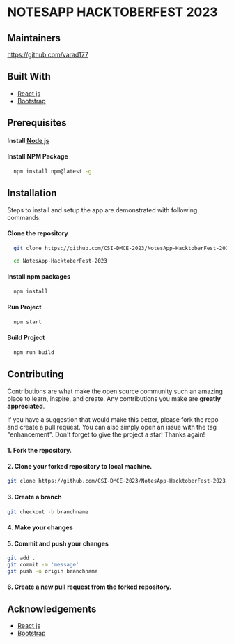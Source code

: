 # NOTESAPP HACKTOBERFEST 2023

## Maintainers

https://github.com/varad177

## Built With

- [React js](https://reactjs.org/)
- [Bootstrap](https://getbootstrap.com/)

## Prerequisites

#### Install [Node js](https://nodejs.org/en/)

#### Install NPM Package

```bash
  npm install npm@latest -g
```

## Installation

Steps to install and setup the app are demonstrated with following commands:

#### Clone the repository

```bash
  git clone https://github.com/CSI-DMCE-2023/NotesApp-HacktoberFest-2023.git
```

```bash
  cd NotesApp-HacktoberFest-2023
```

#### Install npm packages

```bash
  npm install
```

#### Run Project

```bash
  npm start
```

#### Build Project

```bash
  npm run build
```

## Contributing

Contributions are what make the open source community such an amazing place to learn, inspire, and create. Any contributions you make are **greatly appreciated**.

If you have a suggestion that would make this better, please fork the repo and create a pull request. You can also simply open an issue with the tag "enhancement".
Don't forget to give the project a star! Thanks again!

#### 1. Fork the repository.

#### 2. Clone your forked repository to local machine.

```bash
git clone https://github.com/CSI-DMCE-2023/NotesApp-HacktoberFest-2023.git
```

#### 3. Create a branch

```bash
git checkout -b branchname
```

#### 4. Make your changes

#### 5. Commit and push your changes

```bash
git add .
git commit -m 'message'
git push -u origin branchname
```

#### 6. Create a new pull request from the forked repository.

## Acknowledgements

- [React js](https://reactjs.org/)
- [Bootstrap](https://getbootstrap.com/)

